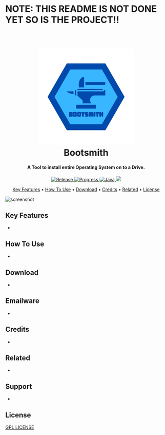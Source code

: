# NOTE: THIS README IS NOT DONE YET SO IS THE PROJECT!! 
<h1 align="center">
  <br>
  <a href="http://www.amitmerchant.com/electron-markdownify"><img src="https://raw.githubusercontent.com/Joanlood/raw/refs/heads/main/BOOTSMITH.png" alt="Markdownify" width="300"></a>
  <br>
  Bootsmith
  <br>
</h1>

<h4 align="center">A Tool to install entire Operating System on to a Drive</a>.</h4>

<p align="center">
<a href="https://github.com/Joanlood/bootsmith/releases">
  <img src="https://img.shields.io/badge/Release-Pre--Development-red" alt="Release">
</a>
<a href="https://github.com/Joanlood/bootsmith/">
  <img src="https://img.shields.io/badge/Progress-3%25-red" alt="Progress">
</a>
<a href="https://www.java.com/en/" target="_blank">
  <img src="https://img.shields.io/badge/Front--End-Java-yellow?style=flat&logo=java&logoColor=white" alt="Java" style="border-radius:5px;">
</a>
<a href="https://go.dev/" target="_blank">
  <img src="https://img.shields.io/badge/Back--End-Go-blue">
</a>
</p>

<p align="center">
  <a href="#key-features">Key Features</a> •
  <a href="#how-to-use">How To Use</a> •
  <a href="#download">Download</a> •
  <a href="#credits">Credits</a> •
  <a href="#related">Related</a> •
  <a href="#license">License</a>
</p>

![screenshot](https://raw.githubusercontent.com/)

## Key Features

-

## How To Use

-

## Download

-

## Emailware

-

## Credits

-

## Related

-

## Support

-

## License

[GPL LICENSE](LICENSE)
